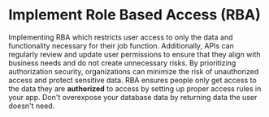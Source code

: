 # Implement Role Based Access (RBA)

Implementing RBA which restricts user access to only the data and functionality necessary for their job function. Additionally, APIs can regularly review and update user permissions to ensure that they align with business needs and do not create unnecessary risks. By prioritizing authorization security, organizations can minimize the risk of unauthorized access and protect sensitive data.
RBA ensures people only get access to the data they are **authorized** to access by setting up proper access rules in your app. Don't overexpose your database data by returning data the user doesn't need.
